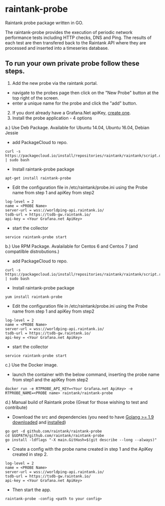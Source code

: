 # raintank-probe

Raintank probe package written in GO.

The raintank-probe provides the execution of periodic network performance tests including HTTP checks, DNS and Ping.
The results of each test are then transfered back to the Raintank API where they are processed and inserted into a timeseries database.

## To run your own private probe follow these steps.

1. Add the new probe via the raintank portal.
  * navigate to the probes page then click on the "New Probe" button at the top right of the screen.
  * enter a unique name for the probe and click the "add" button.
2. If you dont already have a Grafana.Net apiKey, [create one](https://grafana.net/profile).
3. Install the probe application - 4 options

  a.) Use Deb Package. Available for Ubuntu 14.04, Ubuntu 16.04, Debian Jessie
  * add PackageCloud to repo.
  ```
  curl -s https://packagecloud.io/install/repositories/raintank/raintank/script.deb.sh | sudo bash
  ```
  * Install raintank-probe package
  ```
  apt-get install raintank-probe
  ```
  * Edit the configuration file in /etc/raintank/probe.ini using the Probe name from step 1 and apiKey from step2
  ```
log-level = 2
name = <PROBE Name>
server-url = wss://worldping-api.raintank.io/
tsdb-url = https://tsdb-gw.raintank.io/
api-key = <Your Grafana.net ApiKey>
```
  * start the collector
  ```
  service raintank-probe start
  ```

  b.) Use RPM Package. Avalailable for Centos 6 and Centos 7 (and compatilble distrobutions.)
  * add PackageCloud to repo.
  ```
  curl -s https://packagecloud.io/install/repositories/raintank/raintank/script.rpm.sh | sudo bash
  ```
  * Install raintank-probe package
  ```
  yum install raintank-probe
  ```
  * Edit the configuration file in /etc/raintank/probe.ini using the Probe name from step 1 and apiKey from step2
  ```
log-level = 2
name = <PROBE Name>
server-url = wss://worldping-api.raintank.io/
tsdb-url = https://tsdb-gw.raintank.io/
api-key = <Your Grafana.net ApiKey>
```
  * start the collector
  ```
  service raintank-probe start
  ```

  c.) Use the Docker image.
  * launch the container with the below command, inserting the probe name from step1 and the apiKey from step2

  ```
  docker run -e RTPROBE_API_KEY=<Your Grafana.net ApiKey> -e RTPROBE_NAME=<PROBE name> raintank/raintank-probe 
  ```

  d.) Manual build of Raintank probe (Great for those wishing to test and contribute)
  * Download the src and dependencies (you need to have [Golang >= 1.9](https://golang.org/) [downloaded](https://golang.org/dl/) and [installed](https://golang.org/doc/install))
  ```
go get -d github.com/raintank/raintank-probe
cd $GOPATH/github.com/raintank/raintank-probe
go install -ldflags "-X main.GitHash=$(git describe --long --always)" 
  ```
  * Create a config  with the probe name created in step 1 and the ApiKey created in step 2.
  ```
log-level = 2
name = <PROBE Name>
server-url = wss://worldping-api.raintank.io/
tsdb-url = https://tsdb-gw.raintank.io/
api-key = <Your Grafana.net ApiKey>
```

  * Then start the app.
  ```
raintank-probe -config <path to your config>
  ```


